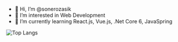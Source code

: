 - 👋 Hi, I’m @sonerozasik
- 👀 I’m interested in Web Development
- 🌱 I’m currently learning React.js, Vue.js, .Net Core 6, JavaSpring

![Top Langs](https://github-readme-stats.vercel.app/api/top-langs/?username=sonerozasik&size_weight=1&count_weight=0.2&hide=Python)



<!---
sonerozasik/sonerozasik is a ✨ special ✨ repository because its `README.md` (this file) appears on your GitHub profile.
You can click the Preview link to take a look at your changes.
--->
